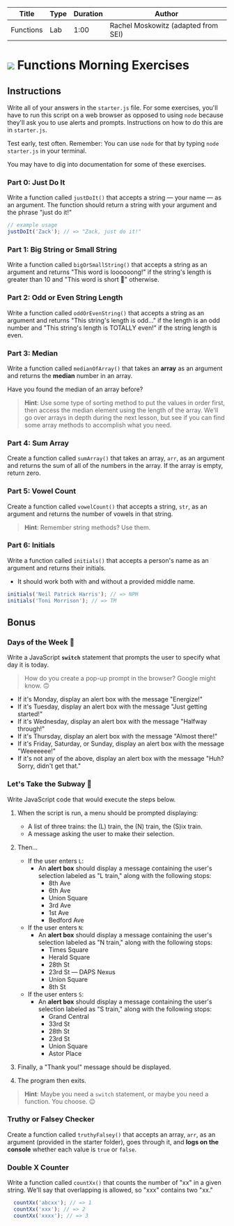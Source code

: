 | Title | Type | Duration | Author |
| -- | -- | -- | -- |
| Functions | Lab | 1:00 | Rachel Moskowitz (adapted from SEI) |


# ![](https://ga-dash.s3.amazonaws.com/production/assets/logo-9f88ae6c9c3871690e33280fcf557f33.png) Functions Morning Exercises

## Instructions

Write all of your answers in the `starter.js` file. For some exercises, you'll have to run this script on a web browser as opposed to using `node` because they'll ask you to use alerts and prompts. Instructions on how to do this are in `starter.js`.

Test early, test often. Remember: You can use `node` for that by typing `node starter.js` in your terminal.

You may have to dig into documentation for some of these exercises.

### Part 0: Just Do It

Write a function called `justDoIt()` that accepts a string — your name — as an argument. The function should return a string with your argument and the phrase "just do it!"

```javascript
// example usage
justDoIt('Zack'); // => "Zack, just do it!"
```

### Part 1: Big String or Small String

Write a function called `bigOrSmallString()` that accepts a string as an argument and returns "This word is loooooong!" if the string's length is greater than 10 and "This word is short 😬" otherwise.

### Part 2: Odd or Even String Length

Write a function called `oddOrEvenString()` that accepts a string as an argument and returns "This string's length is odd..." if the length is an odd number and "This string's length is TOTALLY even!" if the string length is even.

### Part 3: Median

Write a function called `medianOfArray()` that takes an **array** as an argument and returns the **median** number in an array.

Have you found the median of an array before?

> **Hint**: Use some type of sorting method to put the values in order first, then access the median element using the length of the array. We'll go over arrays in depth during the next lesson, but see if you can find some array methods to accomplish what you need.

### Part 4: Sum Array

Create a function called `sumArray()` that takes an array, `arr`, as an argument and returns the sum of all of the numbers in the array. If the array is empty, return zero.

### Part 5: Vowel Count

Create a function called `vowelCount()` that accepts a string, `str`, as an argument and returns the number of vowels in that string.

> **Hint**: Remember string methods? Use them.

### Part 6: Initials

Write a function called `initials()` that accepts a person's name as an argument and returns their initials.
  - It should work both with and without a provided middle name.

```javascript
initials('Neil Patrick Harris'); // => NPH
initials('Toni Morrison'); // => TM
```


## Bonus

###  Days of the Week :date:

Write a JavaScript **`switch`** statement that prompts the user to specify what day it is today.
> How do you create a pop-up prompt in the browser? Google might know. 🙃

- If it's Monday, display an alert box with the message "Energize!"
- If it's Tuesday, display an alert box with the message "Just getting started!"
- If it's Wednesday, display an alert box with the message "Halfway through!"
- If it's Thursday, display an alert box with the message "Almost there!"
- If it's Friday, Saturday, or Sunday, display an alert box with the message "Weeeeeee!"
- If it's not any of the above, display an alert box with the message "Huh? Sorry, didn't get that."

###  Let's Take the Subway :station:
Write JavaScript code that would execute the steps below.

1. When the script is run, a menu should be prompted displaying:
    - A list of three trains: the (L) train, the (N) train, the (S)ix train.
    - A message asking the user to make their selection.

2. Then...
    - If the user enters `L`:
        - An **alert box** should display a message containing the user's selection labeled as "L train," along with the following stops:
          - 8th Ave
          - 6th Ave
          - Union Square
          - 3rd Ave
          - 1st Ave
          - Bedford Ave
    - If the user enters `N`:
        - An **alert box** should display a message containing the user's selection labeled as "N train," along with the following stops:
          - Times Square
          - Herald Square
          - 28th St
          - 23rd St — DAPS Nexus
          - Union Square
          - 8th St
    - If the user enters `S`:
        - An **alert box** should display a message containing the user's selection labeled as "S train," along with the following stops:
          - Grand Central
          - 33rd St
          - 28th St
          - 23rd St
          - Union Square
          - Astor Place
3. Finally, a "Thank you!" message should be displayed.
4. The program then exits.

> **Hint**: Maybe you need a `switch` statement, or maybe you need a function. You choose. 😉

###  Truthy or Falsey Checker

Create a function called `truthyFalsey()` that accepts an array, `arr`, as an argument (provided in the starter folder), goes through it, and **logs on the console** whether each value is `true` or `false`.

###  Double X Counter

Write a function called `countXx()` that counts the number of "xx" in a given string. We'll say that overlapping is allowed, so "xxx" contains two "xx."

```javascript
  countXx('abcxx'); // => 1
  countXx('xxx'); // => 2
  countXx('xxxx'); // => 3
```
